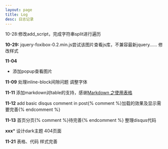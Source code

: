 ```yaml
---
layout: page
title: Log
desc: 日志记录
---
```


<script type="text/javascript">
	var begin = new Date();
	begin.setFullYear(2013);
	begin.setMonth(10);
	begin.setDay(20);
</script>

10-28:修改add_script，完成字符串split进行遍历


**10-29:**
 jquery-foxibox-0.2.min.js尝试该图片查看js库，不兼容最新jquery……
 修改样式

**11-04**
* 添加popup查看图片

**11-09**
 处理inline-block间隙问题
 调整字体

**11-11**
添加markdown对table的支持，感谢[Markdown 之使用表格](http://havee.me/internet/2013-10/use-table-with-redcarpet-and-markdown-in-jekyll.html)

**11-12**
add basic disqus comment in post{% comment %}加载的效果及显示需要完善{% endcomment %}

**11-13**
首页分页{% comment %}待完善{% endcomment %}
整理disqus代码

**xxx***
设计dark主题
404页面

**11-21**
表格、代码 样式完善